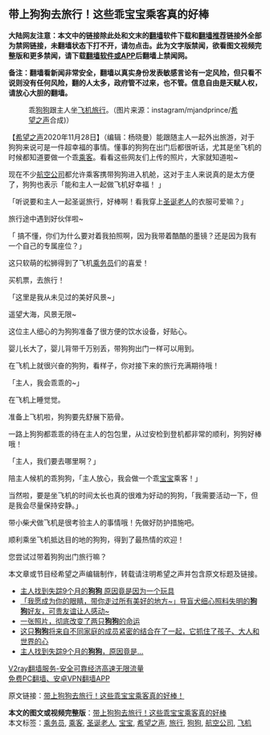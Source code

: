  <h2>带上狗狗去旅行！这些乖宝宝乘客真的好棒</h2> <p class="notice"><b>大陆网友注意：本文中的链接除此处和文末的<a href="https://github.com/bannedbook/fanqiang" >翻墙</a>软件下载和<a href="https://github.com/killgcd/justmysocks/blob/master/README.md">翻墙推荐</a>链接外全部为禁网链接，未翻墙状态下打不开，请勿点击。此为文字版禁闻，欲看图文视频完整版和更多禁闻，请下载<a href="https://github.com/bannedbook/fanqiang">翻墙软件或APP</a>后翻墙上禁闻网。</p><p>备注：翻墙看新闻非常安全，翻墙以真实身份发表敏感言论有一定风险，但只看不说则没有任何风险，翻的人太多，政府管不过来，也不管。信息自由是天赋人权，请放心大胆的翻墙。</b></p>  <div class="entry"> <figure><figcaption>乖<a href="https://www.bannedbook.org/bnews/tag/%e7%8b%97%e7%8b%97/" class="st_tag internal_tag" rel="tag" title="标签 狗狗 下的日志">狗狗</a>跟主人坐<a href="https://www.bannedbook.org/bnews/tag/%e9%a3%9e%e6%9c%ba/" class="st_tag internal_tag" rel="tag" title="标签 飞机 下的日志">飞机</a><a href="https://www.bannedbook.org/bnews/tag/%E6%97%85%E8%A1%8C/" class="st_tag internal_tag" rel="tag" title="标签 旅行 下的日志">旅行</a>。（图片来源：instagram/mjandprince/<a href="https://www.bannedbook.org/bnews/tag/%e5%b8%8c%e6%9c%9b%e4%b9%8b%e5%a3%b0/" class="st_tag internal_tag" rel="tag" title="标签 希望之声 下的日志">希望之声</a>合成)）</figcaption></figure> <p>【<span class='wp_keywordlink_affiliate'><a href="https://www.soundofhope.org" title="希望之声" target="_blank">希望之声</a></span>2020年11月28日】（编辑：杨晓曼）能跟随主人一起外出旅游，对于狗狗来说可是一件超幸福的事情。懂事的狗狗在出门后都很听话，尤其是坐飞机的时候都知道要做一个乖<a href="https://www.bannedbook.org/bnews/tag/%E4%B9%98%E5%AE%A2/" class="st_tag internal_tag" rel="tag" title="标签 乘客 下的日志">乘客</a>。看看这些网友们上传的照片，大家就知道啦~</p> <p>现在不少<a href="https://www.bannedbook.org/bnews/tag/%e8%88%aa%e7%a9%ba%e5%85%ac%e5%8f%b8/" class="st_tag internal_tag" rel="tag" title="标签 航空公司 下的日志">航空公司</a>都允许乘客携带狗狗进入机舱，这对于主人来说真的是太方便了，狗狗也表示「能和主人一起做飞机好幸福！ 」</p> <p>「听说要和主人一起圣诞旅行，好棒啊！看我穿上<a href="https://www.bannedbook.org/bnews/tag/%e5%9c%a3%e8%af%9e%e8%80%81%e4%ba%ba/" class="st_tag internal_tag" rel="tag" title="标签 圣诞老人 下的日志">圣诞老人</a>的衣服可爱嘛？」</p> <p></p> <p>旅行途中遇到好伙伴啦~</p> <p></p> <p>「 搞不懂，你们为什么要对着我拍照啊，因为我带着酷酷的墨镜？还是因为我有一个自己的专属座位？」</p> <p></p> <p>这只软萌的松狮得到了飞机<a href="https://www.bannedbook.org/bnews/tag/%E4%B9%98%E5%8A%A1%E5%91%98/" class="st_tag internal_tag" rel="tag" title="标签 乘务员 下的日志">乘务员</a>们的喜爱！</p> <p></p>  <p>买机票，去旅行！</p> <p></p> <p>「这里是我从未见过的美好风景~」</p> <p></p> <p>遥望大海，风景无限~</p> <p></p> <p>这位主人细心的为狗狗准备了很方便的饮水设备，好贴心。</p> <p></p> <p>婴儿长大了，婴儿背带千万别丢，带狗狗出门一样可以用到。</p> <p></p>  <p>在飞机上就很兴奋的狗狗，看样子，你对接下来的旅行充满期待哦！</p> <p></p> <p>「主人，我会乖乖的~」</p> <p></p> <p>在飞机上睡觉觉。</p> <p></p> <p>准备上飞机啦，狗狗要先舒展下筋骨。</p> <p></p> <p>一路上狗狗都乖乖的待在主人的包包里，从过安检到登机都非常的顺利，狗狗好棒哦！</p> <p></p>  <p>「主人，我们要去哪里啊？」</p> <p>陪主人候机的乖狗狗，「主人放心，我会做一个乖<a href="https://www.bannedbook.org/bnews/tag/%e5%ae%9d%e5%ae%9d/" class="st_tag internal_tag" rel="tag" title="标签 宝宝 下的日志">宝宝</a>乘客！」</p> <p></p> <p>当然啦，要是坐飞机的时间太长也真的很难为好动的狗狗，「我需要活动一下，但是我会尽量保持安静。」</p> <p></p> <p>带小柴犬做飞机是很考验主人的事情哦！先做好防护措施吧。</p> <p></p> <p>顺利乘坐飞机抵达目的地的狗狗，得到了最热情的欢迎！</p> <p></p> <p>您尝试过带着狗狗出门旅行嘛？</p>  <p>本文章或节目经希望之声编辑制作，转载请注明希望之声并包含原文标题及链接。</p> <ul class='op-related-articles' title='相关阅读'> <li><a href='https://www.bannedbook.org/bnews/funmedia/20201112/1429828.html' target='_blank'>主人找到失踪9个月的<b>狗狗</b> 原因竟是因为一个玩具</a></li> <li><a href='https://www.bannedbook.org/bnews/comments/20201111/1429155.html' target='_blank'>「我愿成为你的眼睛，带你走过所有美好的地方~」导盲犬细心照料失明的<b>狗狗</b>好友，可贵友谊让人感动~</a></li> <li><a href='https://www.bannedbook.org/bnews/funmedia/20201108/1427722.html' target='_blank'>一张照片，彻底改变了两只<b>狗狗</b>的命运</a></li> <li><a href='https://www.bannedbook.org/bnews/comments/20201108/1427580.html' target='_blank'>这只<b>狗狗</b>将来自不同家庭的成员紧密的结合在了一起，它抓住了孩子、大人和世界的心</a></li> <li><a href='https://www.bannedbook.org/bnews/funmedia/20201106/1426701.html' target='_blank'>主人找到失踪9个月的<b>狗狗</b>，原因竟是...</a></li> </ul> <p class="texttj"> <a href="https://www.bannedbook.org/forum23/topic22702.html" target="_blank">V2ray翻墙服务-安全可靠经济高速无限流量</a><br/> <a href="https://github.com/bannedbook/fanqiang/wiki/%E7%A6%81%E9%97%BB%E7%BD%91%E5%AE%89%E5%8D%93%E7%BF%BB%E5%A2%99%E6%96%B0%E9%97%BBAPP" target="_blank">免费PC翻墙、安卓VPN翻墙APP</a></p><p>原文链接：<a class="src_link"  href="https://www.soundofhope.org/post/272978" target="_blank">带上狗狗去旅行！这些乖宝宝乘客真的好棒！</a></p><a name='sharetosocial'></a>       <div><b>本文的图文或视频完整版</b>：<a href='https://www.bannedbook.org/bnews/comments/20201128/1438635.html'>带上狗狗去旅行！这些乖宝宝乘客真的好棒</a></div>  </div><!--END ENTRY--> <div class="postfooter"> <div>本文标签：<a href="https://www.bannedbook.org/bnews/tag/%E4%B9%98%E5%8A%A1%E5%91%98/" rel="tag">乘务员</a>, <a href="https://www.bannedbook.org/bnews/tag/%E4%B9%98%E5%AE%A2/" rel="tag">乘客</a>, <a href="https://www.bannedbook.org/bnews/tag/%e5%9c%a3%e8%af%9e%e8%80%81%e4%ba%ba/" rel="tag">圣诞老人</a>, <a href="https://www.bannedbook.org/bnews/tag/%e5%ae%9d%e5%ae%9d/" rel="tag">宝宝</a>, <a href="https://www.bannedbook.org/bnews/tag/%e5%b8%8c%e6%9c%9b%e4%b9%8b%e5%a3%b0/" rel="tag">希望之声</a>, <a href="https://www.bannedbook.org/bnews/tag/%E6%97%85%E8%A1%8C/" rel="tag">旅行</a>, <a href="https://www.bannedbook.org/bnews/tag/%e7%8b%97%e7%8b%97/" rel="tag">狗狗</a>, <a href="https://www.bannedbook.org/bnews/tag/%e8%88%aa%e7%a9%ba%e5%85%ac%e5%8f%b8/" rel="tag">航空公司</a>, <a href="https://www.bannedbook.org/bnews/tag/%e9%a3%9e%e6%9c%ba/" rel="tag">飞机</a></div>  </div><!--END POSTFOOTER--> 